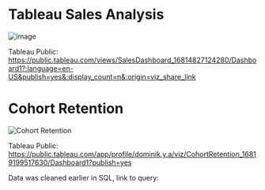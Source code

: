 # Tableau Sales Analysis

![image](https://user-images.githubusercontent.com/113947177/232444439-d96c895e-2bd8-410c-9ae1-9f6ab9ca1dcf.png)


Tableau Public: https://public.tableau.com/views/SalesDashboard_16814827124280/Dashboard1?:language=en-US&publish=yes&:display_count=n&:origin=viz_share_link


# Cohort Retention

![Cohort Retention](https://user-images.githubusercontent.com/113947177/233135978-23da3689-2933-4834-81b8-a68f07619e8e.PNG)

Tableau Public: https://public.tableau.com/app/profile/dominik.y.a/viz/CohortRetention_16819199517630/Dashboard1?publish=yes

Data was cleaned earlier in SQL, link to query: 
